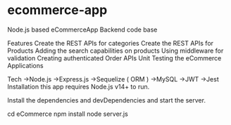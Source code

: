 # ecommerce-app
Node.js based eCommerceApp
Backend code base


Features
Create the REST APIs for categories
Create the REST APIs for Products
Adding the search capabilities on products
Using middleware for validation
Creating authenticated Order APIs
Unit Testing the eCommerce Applications



Tech
->Node.js
->Express.js
->Sequelize ( ORM )
->MySQL
->JWT
->Jest
Installation
this app requires Node.js v14+ to run.

Install the dependencies and devDependencies and start the server.

cd eCommerce
npm install
node server.js
